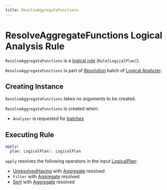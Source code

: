 ```yaml
---
title: ResolveAggregateFunctions
---
```


# ResolveAggregateFunctions Logical Analysis Rule

`ResolveAggregateFunctions` is a [logical rule](../catalyst/Rule.md) (`Rule[LogicalPlan]`).

`ResolveAggregateFunctions` is part of [Resolution](../Analyzer.md#Resolution) batch of [Logical Analyzer](../Analyzer.md).

## Creating Instance

`ResolveAggregateFunctions` takes no arguments to be created.

`ResolveAggregateFunctions` is created when:

* `Analyzer` is requested for [batches](../Analyzer.md#batches)

## <span id="apply"> Executing Rule

```scala
apply(
  plan: LogicalPlan): LogicalPlan
```

`apply` resolves the following operators in the input [LogicalPlan](../logical-operators/LogicalPlan.md):

* [UnresolvedHaving](../logical-operators/UnresolvedHaving.md) with [Aggregate](../logical-operators/Aggregate.md) resolved
* `Filter` with [Aggregate](../logical-operators/Aggregate.md) resolved
* [Sort](../logical-operators/Sort.md) with [Aggregate](../logical-operators/Aggregate.md) resolved
